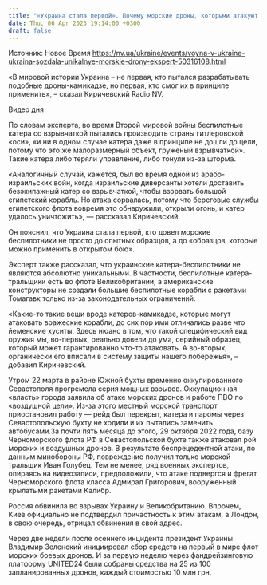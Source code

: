 ```yaml
---
title: "«Украина стала первой». Почему морские дроны, которыми атакуют российский флот, уникальны — военный эксперт"
date: Thu, 06 Apr 2023 19:14:00 +0300
draft: false
---
```

Источник: Новое Время https://nv.ua/ukraine/events/voyna-v-ukraine-ukraina-sozdala-unikalnye-morskie-drony-ekspert-50316108.html


«В мировой истории Украина – не первая, кто пытался разрабатывать подобные дроны-камикадзе, но первая, кто смог их в принципе применить», – сказал Киричевский Radio NV.

  Видео дня   

По словам эксперта, во время Второй мировой войны беспилотные катера со взрывчаткой пытались производить страны гитлеровской «оси», «и ни в одном случае катера даже в принципе не дошли до цели, потому что это же малоразмерный объект, груженый взрывчаткой». Такие катера либо теряли управление, либо тонули из-за шторма.

«Аналогичный случай, кажется, был во время одной из арабо-израильских войн, когда израильские диверсанты хотели доставить безэкипажный катер со взрывчаткой, чтобы взорвать большой египетский корабль. Но атака сорвалась, потому что береговые службы египетского флота вовремя это обнаружили, открыли огонь, и катер удалось уничтожить», — рассказал Киричевский.

Он пояснил, что Украина стала первой, кто довел морские беспилотники не просто до опытных образцов, а до «образцов, которые можно применить в открытом бою».

Эксперт также рассказал, что украинские катера-беспилотники не являются абсолютно уникальными. В частности, беспилотные катера-тральщики есть во флоте Великобритании, а американские конструкторы не создали большие беспилотные корабли с ракетами Томагавк только из-за законодательных ограничений.

«Какие-то такие вещи вроде катеров-камикадзе, которые могут атаковать вражеские корабли, до сих пор ими отличались разве что йеменские хуситы. Здесь нюанс в том, что такой специфический вид оружия мы, во-первых, реально довели до ума, серийный образец, который может гарантированно что-то атаковать. А во-вторых, органически его вписали в систему защиты нашего побережья», – добавил Киричевский.

Утром 22 марта в районе Южной бухты временно оккупированного Севастополя прогремела серия мощных взрывов. Оккупационная «власть» города заявила об атаке морских дронов и работе ПВО по «воздушной цели». Из-за этого местный морской транспорт приостановил работу — рейд был перекрыт, катера и паромы через Севастопольскую бухту не ходили и их пытались заменить автобусами.За почти пять месяца до этого, 29 октября 2022 года, базу Черноморского флота РФ в Севастопольской бухте также атаковал рой морских и воздушных дронов. В результате беспрецедентной атаки, по данным минобороны РФ, повреждение получил только морской тральщик Иван Голубец. Тем не менее, ряд военных экспертов, опираясь на видеозаписи, предположили, что атаке подвергся и фрегат Черноморского флота класса Адмирал Григорович, вооруженный крылатыми ракетами Калибр.

Россия обвинила во взрывах Украину и Великобританию. Впрочем, Киев официально не подтвердил причастность к этим атакам, а Лондон, в свою очередь, отрицал обвинения в свой адрес.

Через две недели после осеннего инцидента президент Украины Владимир Зеленский инициировал сбор средств на первый в мире флот морских боевых дронов. И за первую неделю через фандрейзинговую платформу UNITED24 были собраны средства на 25 из 100 запланированных дронов, каждый стоимостью 10 млн грн.
